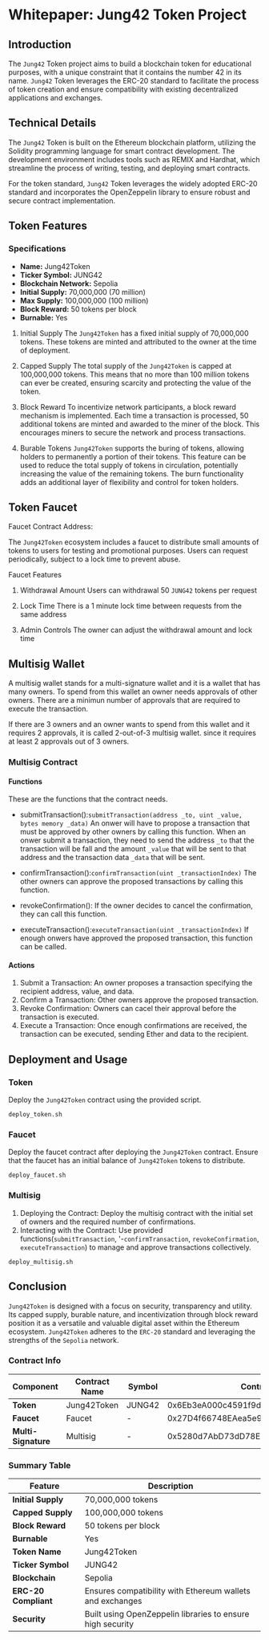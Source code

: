 # Whitepaper: Jung42 Token Project

## Introduction
The `Jung42` Token project aims to build a blockchain token for educational purposes, with a unique constraint that it contains the number 42 in its name. `Jung42` Token leverages the ERC-20 standard to facilitate the process of token creation and ensure compatibility with existing decentralized applications and exchanges.

## Technical Details
The `Jung42` Token is built on the Ethereum blockchain platform, utilizing the Solidity programming language for smart contract development. The development environment includes tools such as REMIX and Hardhat, which streamline the process of writing, testing, and deploying smart contracts.

For the token standard, `Jung42` Token leverages the widely adopted ERC-20 standard and incorporates the OpenZeppelin library to ensure robust and secure contract implementation.


## Token Features
### Specifications
-   **Name:** Jung42Token
-   **Ticker Symbol:** JUNG42
-   **Blockchain Network:** Sepolia
-   **Initial Supply:** 70,000,000 (70 million)
-   **Max Supply:** 100,000,000 (100 million)
-   **Block Reward:** 50 tokens per block
-   **Burnable:** Yes
1. Initial Supply
The `Jung42Token` has a fixed initial supply of 70,000,000 tokens. These tokens are minted and attributed to the owner at the time of deployment.

2. Capped Supply
The total supply of the `Jung42Token` is capped at 100,000,000 tokens. This means that no more than 100 million tokens can ever be created, ensuring scarcity and protecting the value of the token.

3. Block Reward
To incentivize network participants, a block reward mechanism is implemented. Each time a transaction is processed, 50 additional tokens are minted and awarded to the miner of the block.  This encourages miners to secure the network and process transactions.

4. Burable Tokens
`Jung42Token` supports the buring of tokens, allowing holders to permanently a portion of their tokens. This feature can be used to reduce the total supply of tokens in circulation, potentially increasing the value of the remaining tokens. The burn functionality adds an additional layer of flexibility and control for token holders.


## Token Faucet

Faucet Contract Address:

The `Jung42Token` ecosystem includes a faucet to distribute small amounts of tokens to users for testing and promotional purposes. Users can request periodically, subject to a lock time to prevent abuse.

Faucet Features
1. Withdrawal Amount
Users can withdrawal 50 `JUNG42` tokens per request

2. Lock Time
There is a 1 minute lock time between requests from the same address

3. Admin Controls
The owner can adjust the withdrawal amount and lock time 

## Multisig Wallet

A multisig wallet stands for a multi-signature wallet and it is a wallet that has many owners. To spend from this wallet an owner needs approvals of other owners. There are a minimun number of approvals that are required to execute the transaction.

If there are 3 owners and an owner wants to spend from this wallet and it requires 2 approvals, it is called 2-out-of-3 multisig wallet. since it requires at least 2 approvals out of 3 owners.

### Multisig Contract
#### Functions
These are the functions that the contract needs.

- submitTransaction():`submitTransaction(address _to, uint _value, bytes memory _data)`
An onwer will have to propose a transaction that must be approved by other owners by calling this function.
When an onwer submit a transaction, they need to send the address `_to` that the transaction will be fall and the amount `_value` that will be sent to that address and the transaction data `_data` that will be sent.

- confirmTransaction():`confirmTransaction(uint _transactionIndex)`
The other owners can approve the proposed transactions by calling this function.

- revokeConfirmation():
If the owner decides to cancel the confirmation, they can call this function.

- executeTransaction():`executeTransaction(uint _transactionIndex)`
If enough onwers have approved the proposed transaction, this function can be called.

#### Actions
1. Submit a Transaction: An owner proposes a transaction specifying the recipient address, value, and data.
2. Confirm a Transaction: Other owners approve the proposed transaction.
3. Revoke Confirmation: Owners can cacel their approval before the transaction is executed.
4. Execute a Transaction: Once enough confirmations are received, the transaction can be executed, sending Ether and data to the recipient. 

## Deployment and Usage
### Token
Deploy the `Jung42Token` contract using the provided script.
```
deploy_token.sh 
```
### Faucet
Deploy the faucet contract after deploying the `Jung42Token` contract. Ensure that the faucet has an initial balance of `Jung42Token` tokens to distribute.
```
deploy_faucet.sh 
```
### Multisig
1. Deploying the Contract: Deploy the multisig contract with the initial set of owners and the required number of confirmations.
2. Interacting with the Contract: Use provided functions(`submitTransaction`, '-`confirmTransaction`, `revokeConfirmation`, `executeTransaction`) to manage and approve transactions collectively.
```
deploy_multisig.sh 
```
## Conclusion

`Jung42Token` is designed with a focus on security, transparency and utility. Its capped supply, burable nature, and incentivization through block reward position it as a versatile and valuable digital asset within the Ethereum ecosystem. `Jung42Token`  adheres to the `ERC-20` standard and leveraging the strengths of the `Sepolia` network.

### Contract Info

| Component       | Contract Name | Symbol | Contract Address                          |
|-----------------|----------------|--------|-------------------------------------------|
| **Token**       | Jung42Token    | JUNG42 | 0x6Eb3eA000c4591f9dCEFc5E869E0A19628e8a4c2|
| **Faucet**      | Faucet         | -      | 0x27D4f66748EAea5e9769baAF1bB223F841fab21E|
| **Multi-Signature** | Multisig       | -      | 0x5280d7AbD73dD78EA0C60FB347c508Ce68fAAb73|


### Summary Table

| Feature             | Description                                                      |
|---------------------|-------------------------------------------------|
| **Initial Supply**  | 70,000,000 tokens|
| **Capped Supply**   | 100,000,000 tokens|
| **Block Reward**    | 50 tokens per block|
| **Burnable**        | Yes|
| **Token Name**      | Jung42Token|
| **Ticker Symbol**   | JUNG42|
| **Blockchain**      | Sepolia|
| **ERC-20 Compliant**| Ensures compatibility with Ethereum wallets and exchanges|
| **Security**        | Built using OpenZeppelin libraries to ensure high security|
